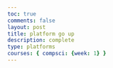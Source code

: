 ```yaml
---
toc: true
comments: false
layout: post
title: platform go up
description: complete
type: platforms
courses: { compsci: {week: 1} }
---
```


<body>
    <div>
        <canvas id="spriteContainer"> 
        </canvas>
    </div>
</body>

<script>
    window.addEventListener('load', function () {
        const canvas = document.getElementById('spriteContainer');
        const ctx = canvas.getContext('2d');
        const SPRITE_WIDTH = 362.25; 
        const SPRITE_HEIGHT = 377;
        const SCALE_FACTOR = 0.25;  
        const FRAME_LIMIT = 3;  

        canvas.width = SPRITE_WIDTH * SCALE_FACTOR;
        canvas.height = SPRITE_HEIGHT * SCALE_FACTOR;

        const platformImage = new Image();

        platformImage.src = "{{site.baseurl}}/images/platform.png"; 

        platformImage.onload = function () {
            class Platform {
                constructor() {
                    this.image = platformImage; 
                    this.spriteWidth = SPRITE_WIDTH;
                    this.spriteHeight = SPRITE_HEIGHT;
                    this.width = this.spriteWidth;
                    this.height = this.spriteHeight;
                    this.x = 0;
                    this.y = 0;
                    this.scale = SCALE_FACTOR;
                    this.minFrame = 0;
                    this.maxFrame = FRAME_LIMIT;
                    this.frameX = 0;
                    this.frameY = 0;
                }

                draw(context) {
                    context.drawImage(
                        this.image,
                        this.frameX * this.spriteWidth,
                        this.frameY * this.spriteHeight,
                        this.spriteWidth,
                        this.spriteHeight,
                        this.x,
                        this.y,
                        this.width * this.scale,
                        this.height * this.scale
                    );
                }

                update() {
                    if (this.frameX < this.maxFrame) {
                        this.frameX++;
                    } else {
                        this.frameX = 0;
                    }
                }
            }

            const platform = new Platform();

            function animate() {
                ctx.clearRect(0, 0, canvas.width, canvas.height);
                platform.draw(ctx);
                platform.update();
                setTimeout(function () {
                    requestAnimationFrame(animate);
                }, 100); 
            }
            animate();
        };
    });
</script>
